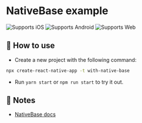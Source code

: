 # NativeBase example

![Supports iOS](https://img.shields.io/badge/iOS-000.svg?style=flat-square&logo=APPLE&labelColor=999999&logoColor=fff)
![Supports Android](https://img.shields.io/badge/Android-000.svg?style=flat-square&logo=ANDROID&labelColor=A4C639&logoColor=fff)
![Supports Web](https://img.shields.io/badge/web-4630EB.svg?style=flat-square&logo=GOOGLE-CHROME&labelColor=4285F4&logoColor=fff)

## 🚀 How to use

- Create a new project with the following command:

```sh
npx create-react-native-app -t with-native-base
```

- Run `yarn start` or `npm run start` to try it out.

## 📝 Notes

- [NativeBase docs](https://docs.nativebase.io/)
